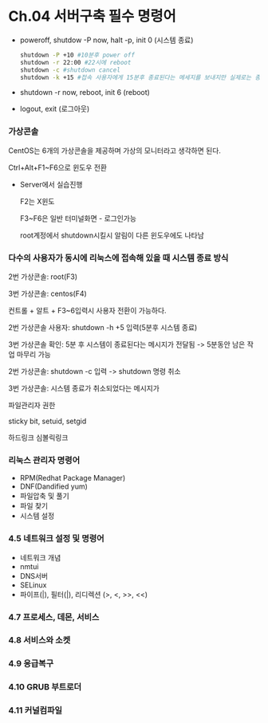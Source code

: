 # Ch.04 서버구축 필수 명령어

- poweroff, shutdow -P now, halt -p, init 0 (시스템 종료)
    
    ```bash
    shutdown -P +10 #10분후 power off
    shutdown -r 22:00 #22시에 reboot
    shutdown -c #shutdown cancel
    shutdown -k +15 #접속 사용자에게 15분후 종료된다는 메세지를 보내지만 실제로는 종료되지 않음
    ```
    
- shutdown -r now, reboot, init 6 (reboot)
- logout, exit (로그아웃)

### 가상콘솔

CentOS는 6개의 가상콘솔을 제공하며 가상의 모니터라고 생각하면 된다.

Ctrl+Alt+F1~F6으로 윈도우 전환

- Server에서 실습진행
    
    F2는 X윈도
    
    F3~F6은 일반 터미널화면 - 로그인가능
    
    root계정에서 shutdown시킬시 알림이 다른 윈도우에도 나타남
    

### 다수의 사용자가 동시에 리눅스에 접속해 있을 때 시스템 종료 방식
2번 가상콘솔: root(F3)

3번 가상콘솔: centos(F4)

컨트롤 + 알트 + F3~6입력시 사용자 전환이 가능하다.

2번 가상콘솔 사용자: shutdown -h +5 입력(5분후 시스템 종료)

3번 가상콘솔 확인: 5분 후 시스템이 종료된다는 메시지가 전달됨 -> 5분동안 남은 작업 마무리 가능

2번 가상콘솔: shutdown -c 입력 -> shutdown 명령 취소

3번 가상콘솔: 시스템 종료가 취소되었다는 메시지가 



파일관리자 권한

sticky bit, setuid, setgid

하드링크 심볼릭링크

### 리눅스 관리자 명령어

- RPM(Redhat Package Manager)
- DNF(Dandified yum)
- 파일압축 및 풀기
- 파일 찾기
- 시스템 설정

### 4.5 네트워크 설정 및 명령어

- 네트워크 개념
- nmtui
- DNS서버
- SELinux
- 파이프(|), 필터(|), 리디렉션 (>, <, >>, <<)

### 4.7 프로세스, 데몬, 서비스

### 4.8 서비스와 소켓


### 4.9 응급복구


### 4.10 GRUB 부트로더


### 4.11 커널컴파일

